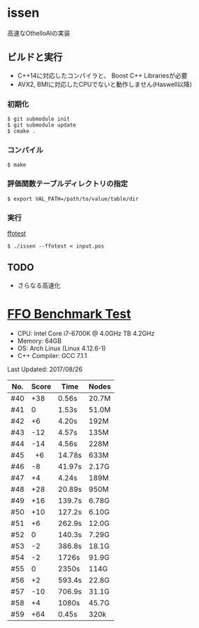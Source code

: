 issen
=====

高速なOthelloAIの実装

## ビルドと実行

- C++14に対応したコンパイラと、 Boost C++ Librariesが必要
- AVX2, BMIに対応したCPUでないと動作しません(Haswell以降)

### 初期化

```
$ git submodule init
$ git submodule update
$ cmake .
```

### コンパイル

    $ make
    
### 評価関数テーブルディレクトリの指定

    $ export VAL_PATH=/path/to/value/table/dir

### 実行

[ffotest](http://www.radagast.se/othello/ffotest.html)

    $ ./issen --ffotest < input.pos

## TODO

- さらなる高速化

# [FFO Benchmark Test](http://www.radagast.se/othello/ffotest.html)

* CPU: Intel Core i7-6700K @ 4.0GHz TB 4.2GHz
* Memory: 64GB
* OS: Arch Linux (Linux 4.12.6-1)
* C++ Compiler: GCC 7.1.1

Last Updated: 2017/08/26

|No.|Score| Time |Nodes|
|---|-----|------|-----|
|#40|  +38| 0.56s|20.7M|
|#41|    0| 1.53s|51.0M|
|#42|   +6| 4.20s| 192M|
|#43|  -12| 4.57s| 135M|
|#44|  -14| 4.56s| 228M|
|#45|   +6|14.78s| 633M|
|#46|   -8|41.97s|2.17G|
|#47|   +4| 4.24s| 189M|
|#48|  +28|20.89s| 950M|
|#49|  +16|139.7s|6.78G|
|#50|  +10|127.2s|6.10G|
|#51|   +6|262.9s|12.0G|
|#52|    0|140.3s|7.29G|
|#53|   -2|386.8s|18.1G|
|#54|   -2| 1726s|91.9G|
|#55|    0| 2350s| 114G|
|#56|   +2|593.4s|22.8G|
|#57|  -10|706.9s|31.1G|
|#58|   +4| 1080s|45.7G|
|#59|  +64| 0.45s| 320k|
